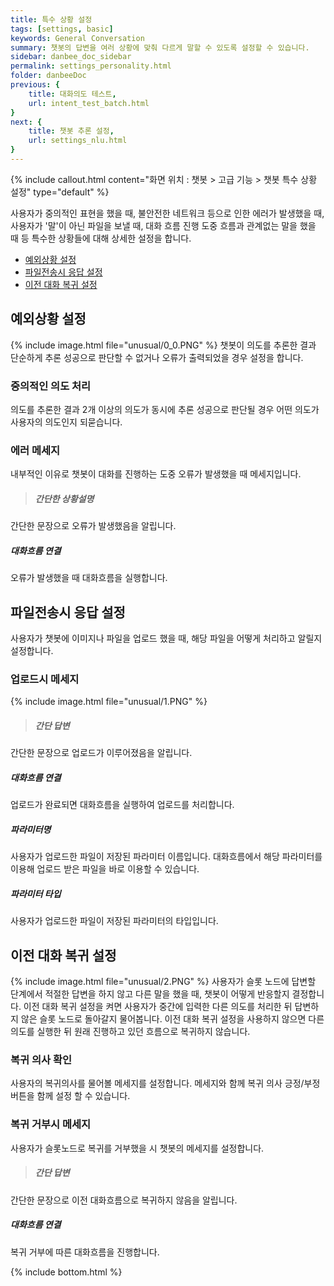 ```yaml
---
title: 특수 상황 설정
tags: [settings, basic]
keywords: General Conversation
summary: 챗봇의 답변을 여러 상황에 맞춰 다르게 말할 수 있도록 설정할 수 있습니다.
sidebar: danbee_doc_sidebar
permalink: settings_personality.html
folder: danbeeDoc
previous: {
    title: 대화의도 테스트,
    url: intent_test_batch.html
}
next: {
    title: 챗봇 추론 설정,
    url: settings_nlu.html
}
---
```


{% include callout.html content="화면 위치 : 챗봇 > 고급 기능 > 챗봇 특수 상황 설정" type="default" %}

사용자가 중의적인 표현을 했을 때, 불안전한 네트워크 등으로 인한 에러가 발생했을 때, 사용자가 '말'이 아닌 파일을 보낼 때,  대화 흐름 진행 도중 흐름과 관계없는 말을 했을 때 등 특수한 상황들에 대해 상세한 설정을 합니다. 

- [예외상황 설정](settings_personality.html#정확도별-기본답변-설정)
- [파일전송시 응답 설정](settings_personality.html#예외상황-설정)
- [이전 대화 복귀 설정](settings_personality.html#이전-대화-복귀-설정)


## 예외상황 설정
{% include image.html file="unusual/0_0.PNG" %}
챗봇이 의도를 추론한 결과 단순하게 추론 성공으로 판단할 수 없거나 오류가 출력되었을 경우 설정을 합니다.

### 중의적인 의도 처리
의도를 추론한 결과 2개 이상의 의도가 동시에 추론 성공으로 판단될 경우 어떤 의도가 사용자의 의도인지 되묻습니다.

### 에러 메세지
내부적인 이유로 챗봇이 대화를 진행하는 도중 오류가 발생했을 때 메세지입니다.
>##### 간단한 상황설명
간단한 문장으로 오류가 발생했음을 알립니다.
##### 대화흐름 연결
오류가 발생했을 때 대화흐름을 실행합니다.

## 파일전송시 응답 설정
사용자가 챗봇에 이미지나 파일을 업로드 했을 때, 해당 파일을 어떻게 처리하고 알릴지 설정합니다.

### 업로드시 메세지
{% include image.html file="unusual/1.PNG" %}
>##### 간단 답변
간단한 문장으로 업로드가 이루어졌음을 알립니다.
##### 대화흐름 연결
업로드가 완료되면 대화흐름을 실행하여 업로드를 처리합니다.
##### 파라미터명
사용자가 업로드한 파일이 저장된 파라미터 이름입니다. 대화흐름에서 해당 파라미터를 이용해 업로드 받은 파일을 바로 이용할 수 있습니다.
##### 파라미터 타입
사용자가 업로드한 파일이 저장된 파라미터의 타입입니다.

## 이전 대화 복귀 설정
{% include image.html file="unusual/2.PNG" %}
사용자가 슬롯 노드에 답변할 단계에서 적절한 답변을 하지 않고 다른 말을 했을 때, 챗봇이 어떻게 반응할지 결정합니다. 이전 대화 복귀 설정을 켜면 사용자가 중간에 입력한 다른 의도를 처리한 뒤 답변하지 않은 슬롯 노드로 돌아갈지 물어봅니다. 이전 대화 복귀 설정을 사용하지 않으면 다른 의도를 실행한 뒤 원래 진행하고 있던 흐름으로 복귀하지 않습니다.

### 복귀 의사 확인
사용자의 복귀의사를 물어볼 메세지를 설정합니다. 메세지와 함께 복귀 의사 긍정/부정 버튼을 함께 설정 할 수 있습니다.
### 복귀 거부시 메세지
사용자가 슬롯노드로 복귀를 거부했을 시 챗봇의 메세지를 설정합니다.
>##### 간단 답변
간단한 문장으로 이전 대화흐름으로 복귀하지 않음을 알립니다.
##### 대화흐름 연결
복귀 거부에 따른 대화흐름을 진행합니다.

<!-- 
## 기본 답변 설정(General)
**기본 답변(이하 General)**이란, 다음과 같은 상황에서 답변 내용을 설정할 수 있습니다. <br/>

- [Welcome Message](settings_personality.html#welcome-message) : Welcome
- [정확도별 기본답변 설정](settings_personality.html#정확도별-기본답변-설정) : Default Fallback, Reconfirm
- [예외상황 설정](settings_personality.html#예외상황-설정) : Multi Intent, Error
- [이전 대화 복귀 설정](settings_personality.html#이전-대화-복귀-설정) : 복귀 확인 메시지, No 답변 메시지


### Welcome Message
Welcome Message는 사용자가 처음 챗봇을 만났을 때 행동할 수 있는 사항에 대하여 설정하는 파트입니다.

#### Welcome
**Welcome**은 사용자가 처음 챗봇을 만났을 때 챗봇이 사용자를 반기며 하는 말입니다. 단순 답변과 대화흐름 활용, 2가지 버전을 선택할 수 있습니다.

 - Default
{% include image.html file="personality/personality_welcome01.png"  caption="Welcome Message - Default" %}

 - Chatflow

해당 상황에서 단순한 메시지 대신 특정 대화흐름의 Listen 노드로 연결하여 다양한 인사말을 할 수 있습니다. 예를 들어 다음과 같이 Welcome Message를 대화흐름으로 설정하여 Welcome 대화흐름을 선택합니다.

{% include image.html file="personality/personality_welcome02.png"  caption="Welcome Message - Chatflow" %}

 Speak 노드에 Random으로 메세지 보내기를 체크하면 처음 인사말에 해당 Speak 노드에 설정된 인사말이 랜덤으로 나가도록 만들 수 있습니다.
{% include image.html file="personality/personality_welcome03.png"  caption="Welcome Message - 대화흐름 랜덤 답변 예시" %}

### 정확도별 기본답변 설정
정확도별 기본답변 설정은 챗봇이 해당 의도를 어느 정도로 정확하게 이해했는가에 따라 다르게 반응하도록 설정할 수 있습니다. 챗봇이 반응하는 구간과 해당 구간의 메시지를 설정할 수 있습니다.

#### Default Fallback
**Default Fallback**은 챗봇이 사용자가 한 말의 Intent를 파악하지 못했을 때 기본적으로 하는 말입니다. 답변이 나가는 최소 확률보다 대화의도 매칭률이 작을 때, 또는 찾은 Intent가 <span style="color:#f69023; font-size:13px"><i class="fa fa-external-link-square" aria-hidden="true" style="margin-left:5px"></i> [채널 Fallback 설정](intent.html#채널-fallback-설정)</span>이 되어 있을 때 등 다양한 경우에 Default Fallback 메시지가 나가게 됩니다. Default Fallback의 다양한 케이스는 우측 <span style="color:#f69023; font-size:13px"><i class="fa fa-external-link-square" aria-hidden="true" style="margin-left:5px"></i> [테스트 패널의 디버그 모드](demo_n_test_panel.html#디버그-모드)</span>에서 자세하게 확인할 수 있습니다.

{% include image.html file="personality/personality_default01.png"  caption="Deafult Fallback Percent" %}

#### Default Fallback (대화흐름 방식)
Welcome과 마찬가지로 해당 상황에서 단순 답변 대신 특정 대화흐름의 Listen 노드로 연결하여 다양하게 메세지를 보낼 수 있습니다. API를 통해 데이터베이스에 있는 정보를 제공하거나 챗봇이 되물어보고 사용자가 답하는 시나리오를 만들 수 있습니다. 또는 상황에 따라 특정 대화흐름으로 전환(JUMP)할 수도 있습니다. 원래 목적으로 되돌리기 위해서는 대화흐름을 잘 활용하는 것이 중요합니다. 

{% include image.html file="personality/personality_default02.png"  caption="Deafult Fallback - Chatflow" %}

#### Default Fallback (일상대화 연결, 핑퐁)
사용자가 말하는 대화 맥락에 맞게 적절히 대응할 수 있다면, "잘 못알아 들었습니다."와 같은 변명보다 더 똑똑한 상대와 대화한다는 느낌을 주겠죠? 단비AI는 핑퐁의 일상대화에 바로 연결해서 쓸 수 있도록 되어 있습니다. <br> 
<a href="https://builder.pingpong.us" target="_blank">핑퐁(Beta)</a>은 어떠한 질문이나 말에도 센스있게 대답하는 일상대화 인공지능 친구입니다. 무료기간 동안에는 브랜드를 소개하는 문구가 같이 표시됩니다. 
{% include image.html file="personality/personality_default03.png"  caption="Deafult Fallback - 자동답변" %}
{% include note.html content="핑퐁은 베타서비스로 유료고객에 한해 무료로 제공되고 있습니다. 무료고객은 브랜드 메시지가 포함됩니다." %}





#### Reconfirm
**Reconfirm**은 사용자의 말과 대화의도 매칭률이 설정한 Reconfirm Percent 범위 안에 있을 때, 한번 더 어떤 의도로 말을 했는지 물어볼 때 하는 말입니다.
{% include image.html file="personality/personality_reconfirm01.png"  caption="Recofirm Message" %}

예를 들어 '배고파배고파배고파'라고 했을 경우 야식주문 대화의도 매칭률은 25% 입니다. 해당 매칭률은 설정해둔 Recofirm Percent 범위 20~60% 안에 들게 되기 때문에 우측과 같이 다시 물어보게 됩니다.

### 예외상황 설정
예외상황 설정에서는 다양한 예외 상황에 대해 대응하기 위한 답변을 설정할 수 있습니다.

#### Multi Intent
**Multi Intent**는 사용자가 한 말에 매칭되는 Intent가 2개 이상이고 해당 Intent들의 매칭률이 모두 동일할 때 해당 메세지와 함께 매칭된 Intent들을 모두 보여줍니다.
{% include image.html file="personality/personality_multi01.png"  caption="Multi 대화의도 Message" %}

예를 들어 '배고파'라는 말이 야식주문 Intent와 나가서먹자 대화의도에 같은 확률로 매칭될 경우 우측과 같이 Multi 대화의도 Message를 이용하여 되묻게 됩니다.

#### Error
**Error**는 사용자가 챗봇과 대화 중 챗봇 서버에서 예상치 못한 에러가 발생했을 때 사용자에게 하는 말입니다. 해당 메시지가 발송될 경우 단비Ai에 문의하시는 것을 권장합니다.

{% include image.html file="personality/personality_error01.png"  caption="Error Message" %}

Welcome과 마찬가지로 해당 상황에서 단순한 Error 메세지 대신 특정 대화흐름의 Listen 노드로 연결하여 다양하게 메시지를 보낼 수 있습니다.

### 이전 대화 복귀 설정
**이전 대화 복귀**란, 사용자가 챗봇의 질문에 대답하지 않고 다른 대화로 넘어갔을 때 이전 대화를 기억해두었다가 다시 이야기를 이어가는 기능입니다. 즉, 이전 대화 복귀는 실질적으로 사용자에게 질문에 대한 답을 받을 수 있는 Slot 노드와 Carousel 노드에 연관된 기능입니다.

{% include note.html content="Carousel 노드의 경우 '선택지값을 파라미터에 저장하기'가 설정된 Carousel 노드만을 의미합니다." %}
{% include image.html file="personality/personality_goback00.png"  caption="이전 대화 복귀가 가능한 Carousel 노드 설정" %}

해당 기능에 대하여 다음과 같은 다양한 설정들이 가능합니다.

{% include image.html file="personality/personality_goback01.png"  caption="이전 대화 복귀 설정" %}

#### 사용 여부
이전 대화 복귀 기능의 사용 여부를 설정할 수 있습니다. 우측 상단 Toggle 버튼을 이용해 간단하게 설정이 가능합니다.

#### 복귀 확인 메시지
이전 대화 복귀 기능 사용 시 챗봇이 되물어보는 말과 버튼명을 설정할 수 있습니다. 첫번째 버튼은 긍정의 의미, 두번째 버튼은 부정의 의미로 이용됩니다. 이때 단비Ai에서는 **slotMsg**라는 파라미터를 제공함니다.

 - slotMsg : 이전에 대화가 끊겼던 질문 메시지를 담고 있는 파라미터

이미지와 같이 #{slotMsg}라고 입력하면 이전 메시지를 가져와 되물을 수 있습니다.

{% include warning.html content="**slotMsg**는 오직 **복귀 확인 메시지** 영역에서만 사용할 수 있는 시스템 파라미터입니다. 버튼명, No 답변 메시지 등 다른 영역에서는 제공되지 않습니다." %}

#### No 답변 메시지
사용자가 두번째 버튼을 눌렀을 때 나가는 메시지 입니다. Welcome과 마찬가지로 단순 답변 외에도 Chatflow의 Listen 노드를 연결하여 다양한 답변을 설정할 수 있습니다.

#### 샘플 시나리오
이전 대화 복귀 설정에 대한 이해를 돕기 위한 샘플 시나리오입니다. 이전 대화 복귀 설정을 상단 이미지와 동일하게 하고 이야기를 진행합니다. 예를 들어 어떤 야식을 먹고 싶은지에 대해 이야기 하다가 날씨 이야기로 빠집니다. 만약 이전 대화 복귀가 설정되어 있다면 챗봇은 날씨 이야기가 끝난 뒤 다시 야식에 대해 물어보게 됩니다. 실 대화는 다음과 같이 이루어집니다.

{% include image.html file="personality/personality_goback02.png"  caption="이전 대화 복귀 예시" %}





 -->
 
 {% include bottom.html %}
 
